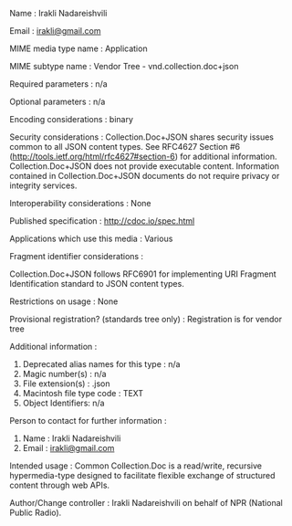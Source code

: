 Name : Irakli Nadareishvili

Email : irakli@gmail.com

MIME media type name : Application

MIME subtype name : Vendor Tree - vnd.collection.doc+json

Required parameters : n/a

Optional parameters : n/a

Encoding considerations : binary

Security considerations :
Collection.Doc+JSON shares security issues common to all JSON content types. See RFC4627 Section #6 (http://tools.ietf.org/html/rfc4627#section-6) for additional information. Collection.Doc+JSON does not provide executable content. Information contained in Collection.Doc+JSON documents do not require privacy or integrity services.

Interoperability considerations : None

Published specification : http://cdoc.io/spec.html

Applications which use this media : Various

Fragment identifier considerations :

Collection.Doc+JSON follows RFC6901 for implementing URI Fragment Identification standard to JSON content types.

Restrictions on usage : None

Provisional registration? (standards tree only) :
Registration is for vendor tree

Additional information :

1. Deprecated alias names for this type : n/a
2. Magic number(s) : n/a
3. File extension(s) : .json
4. Macintosh file type code : TEXT
5. Object Identifiers: n/a

Person to contact for further information :

1. Name : Irakli Nadareishvili
2. Email : irakli@gmail.com

Intended usage : Common
Collection.Doc is a read/write, recursive hypermedia-type designed to facilitate flexible exchange of structured content through web APIs.

Author/Change controller : Irakli Nadareishvili on behalf of NPR (National Public Radio).





